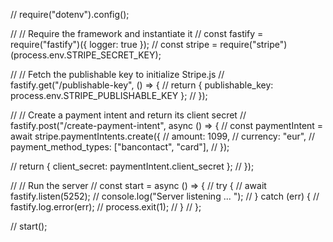 // require("dotenv").config();

// // Require the framework and instantiate it
// const fastify = require("fastify")({ logger: true });
// const stripe = require("stripe")(process.env.STRIPE_SECRET_KEY);

// // Fetch the publishable key to initialize Stripe.js
// fastify.get("/publishable-key", () => {
//   return { publishable_key: process.env.STRIPE_PUBLISHABLE_KEY };
// });

// // Create a payment intent and return its client secret
// fastify.post("/create-payment-intent", async () => {
//   const paymentIntent = await stripe.paymentIntents.create({
//     amount: 1099,
//     currency: "eur",
//     payment_method_types: ["bancontact", "card"],
//   });

//   return { client_secret: paymentIntent.client_secret };
// });

// // Run the server
// const start = async () => {
//   try {
//     await fastify.listen(5252);
//     console.log("Server listening ... ");
//   } catch (err) {
//     fastify.log.error(err);
//     process.exit(1);
//   }
// };

// start();

